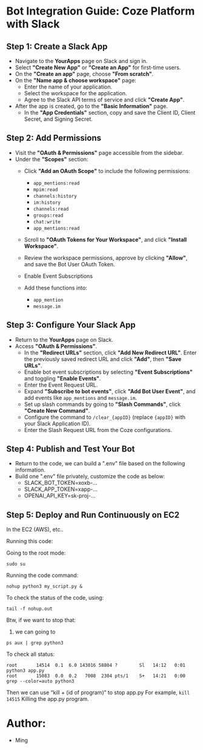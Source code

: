 # Bot Integration Guide: Coze Platform with Slack

## Step 1: Create a Slack App

- Navigate to the **YourApps** page on Slack and sign in.
- Select **"Create New App"** or **"Create an App"** for first-time users.
- On the **"Create an app"** page, choose **"From scratch"**.
- On the **"Name app & choose workspace"** page:
  - Enter the name of your application.
  - Select the workspace for the application.
  - Agree to the Slack API terms of service and click **"Create App"**.
- After the app is created, go to the **"Basic Information"** page.
  - In the **"App Credentials"** section, copy and save the Client ID, Client Secret, and Signing Secret.

## Step 2: Add Permissions

- Visit the **"OAuth & Permissions"** page accessible from the sidebar.
- Under the **"Scopes"** section:
  - Click **"Add an OAuth Scope"** to include the following permissions:
    - `app_mentions:read`
    - `mpim:read`
    - `channels:history`
    - `im:history`
    - `channels:read`
    - `groups:read`
    - `chat:write`
    - `app_mentions:read`
  - Scroll to **"OAuth Tokens for Your Workspace"**, and click **"Install Workspace"**.
  - Review the workspace permissions, approve by clicking **"Allow"**, and save the Bot User OAuth Token.

  - Enable Event Subscriptions
  - Add these functions into:
    - `app_mention`
    - `message.im`

    
## Step 3: Configure Your Slack App

- Return to the **YourApps** page on Slack.
- Access **"OAuth & Permissions"**.
  - In the **"Redirect URLs"** section, click **"Add New Redirect URL"**. Enter the previously saved redirect URL and click **"Add"**, then **"Save URLs"**.
  - Enable bot event subscriptions by selecting **"Event Subscriptions"** and toggling **"Enable Events"**.
  - Enter the Event Request URL.
  - Expand **"Subscribe to bot events"**, click **"Add Bot User Event"**, and add events like `app_mentions` and `message.im`.
  - Set up slash commands by going to **"Slash Commands"**, click **"Create New Command"**.
  - Configure the command to `/clear_{appID}` (replace `{appID}` with your Slack Application ID).
  - Enter the Slash Request URL from the Coze configurations.

## Step 4: Publish and Test Your Bot

- Return to the code, we can build a ".env" file based on the following information.
- Build one ".env" file privately, customize the code as below:
  - SLACK_BOT_TOKEN=xoxb-... 
  - SLACK_APP_TOKEN=xapp-...
  - OPENAI_API_KEY=sk-proj-...


## Step 5: Deploy and Run Continuously on EC2


  In the EC2 (AWS), etc..

  Running this code: 

  Going to the root mode:

  ```
  sudo su
  ```

  Running the code command:

  ```
  nohup python3 my_script.py & 
  ```

  To check the status of the code, using:

  ```
  tail -f nohup.out
  ```

  Btw, if we want to stop that:

  1. we can going to

  ```
  ps aux | grep python3
  ```

  To check all status:

  ```
  root       14514  0.1  6.0 143016 58804 ?        Sl   14:12   0:01 python3 app.py
  root       15083  0.0  0.2   7008  2304 pts/1    S+   14:21   0:00 grep --color=auto python3
  ```

  Then we can use “kill + (id of program)” to stop app.py
  For example, 
  ```kill 14515``` 
  Killing the app.py program.


# Author:
  - Ming
